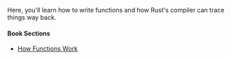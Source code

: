 
Here, you'll learn how to write functions and how Rust's compiler can trace things way back.

#### Book Sections

- [How Functions Work](https://doc.rust-lang.org/book/ch03-03-how-functions-work.html)
